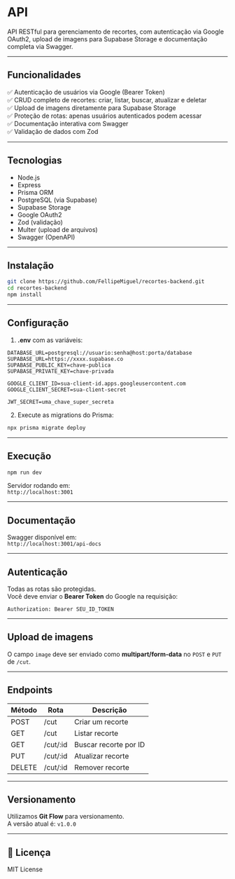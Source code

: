 # API

API RESTful para gerenciamento de recortes, com autenticação via Google OAuth2, upload de imagens para Supabase Storage e documentação completa via Swagger.

---

## Funcionalidades

✅ Autenticação de usuários via Google (Bearer Token)  
✅ CRUD completo de recortes: criar, listar, buscar, atualizar e deletar  
✅ Upload de imagens diretamente para Supabase Storage  
✅ Proteção de rotas: apenas usuários autenticados podem acessar  
✅ Documentação interativa com Swagger  
✅ Validação de dados com Zod

---

## Tecnologias

- Node.js
- Express
- Prisma ORM
- PostgreSQL (via Supabase)
- Supabase Storage
- Google OAuth2
- Zod (validação)
- Multer (upload de arquivos)
- Swagger (OpenAPI)

---

## Instalação

```bash
git clone https://github.com/FellipeMiguel/recortes-backend.git
cd recortes-backend
npm install
```

---

## Configuração

1. **.env** com as variáveis:

```env
DATABASE_URL=postgresql://usuario:senha@host:porta/database
SUPABASE_URL=https://xxxx.supabase.co
SUPABASE_PUBLIC_KEY=chave-publica
SUPABASE_PRIVATE_KEY=chave-privada

GOOGLE_CLIENT_ID=sua-client-id.apps.googleusercontent.com
GOOGLE_CLIENT_SECRET=sua-client-secret

JWT_SECRET=uma_chave_super_secreta
```

2. Execute as migrations do Prisma:

```bash
npx prisma migrate deploy
```

---

## Execução

```bash
npm run dev
```

Servidor rodando em:  
`http://localhost:3001`

---

## Documentação

Swagger disponível em:  
`http://localhost:3001/api-docs`

---

## Autenticação

Todas as rotas são protegidas.  
Você deve enviar o **Bearer Token** do Google na requisição:

```http
Authorization: Bearer SEU_ID_TOKEN
```

---

## Upload de imagens

O campo `image` deve ser enviado como **multipart/form-data** no `POST` e `PUT` de `/cut`.

---

## Endpoints

| Método | Rota     | Descrição             |
| ------ | -------- | --------------------- |
| POST   | /cut     | Criar um recorte      |
| GET    | /cut     | Listar recorte        |
| GET    | /cut/:id | Buscar recorte por ID |
| PUT    | /cut/:id | Atualizar recorte     |
| DELETE | /cut/:id | Remover recorte       |

---

## Versionamento

Utilizamos **Git Flow** para versionamento.  
A versão atual é: `v1.0.0`

---

## 📄 Licença

MIT License
